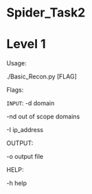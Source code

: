 # Spider_Task2

# Level 1

Usage:

  ./Basic_Recon.py [FLAG]

Flags:

`INPUT`:
  -d  domain
  
  -nd out of scope domains
  
  -I ip_address
  
OUTPUT:

  -o output file
  
HELP:

  -h help


